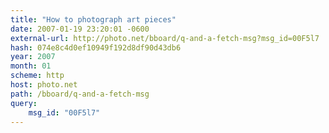 ```yaml
---
title: "How to photograph art pieces"
date: 2007-01-19 23:20:01 -0600
external-url: http://photo.net/bboard/q-and-a-fetch-msg?msg_id=00F5l7
hash: 074e8c4d0ef10949f192d8df90d43db6
year: 2007
month: 01
scheme: http
host: photo.net
path: /bboard/q-and-a-fetch-msg
query:
    msg_id: "00F5l7"
---
```



